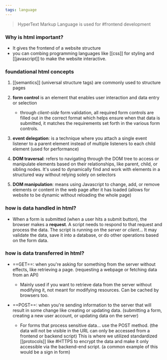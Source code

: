 ```yaml
---
tags: language
---
```


> HyperText Markup Language is used for #frontend development

### Why is html important?
- It gives the frontend of a website structure
- you can combing programming languages like [[css]] for styling and [[javascript]] to make the website interactive.

### foundational html concepts
1. [[semantics]] (universal structure tags) are commonly used to structure pages

2. **form control** is an element that enables user interaction and data entry or selection 

	- through *client-side* form validation, all required form controls are filled out in the correct format which helps ensure when that data is submitted, it matches the requirements set forth in the various form controls.

3. **event delegation**: is a technique where you attach a single event listener to a parent element instead of multiple listeners to each child element (used for performance)


4. **DOM traversal**: refers to navigating through the DOM tree to access or manipulate elements based on their relationships, like parent, child, or sibling nodes.  It's used to dynamically find and work with elements in a structured way without relying solely on selectors 


5. **DOM manipulation**: means using Javascript to change, add, or remove elements or content in the web page after it has loaded (allows for website to be dynamic without reloading the whole page)

### how is data handled in html?
- When a form is submitted (when a user hits a submit button), the browser makes a **request**. A script needs to respond to that request and process the data. The script is running on the *server* or *client*... It may validate the data, save it into a database, or do other operations based on the form data.

### how is data transferred in html?

- ==GET==: when you're asking for something from the server without effects, like retrieving a page. (requesting a webpage or fetching data from an API)

	- Mainly used if you want to retrieve data from the server without modifying it, not meant for modifying resources. Can be cached by browsers too.

- ==POST==: when you're sending information to the server that will result in some change like creating or updating data. (submitting a form, creating a new user account, or updating data on the server)

	- For forms that process sensitive data... use the POST method. (the data will not be visible in the URL can only be accessed from a frontend or backend script) This is where we utilized standardized [[protocols]] like #HTTPS to encrypt the data and make it only accessible via the backend-end script. (a common example of this would be a sign in form)

###








